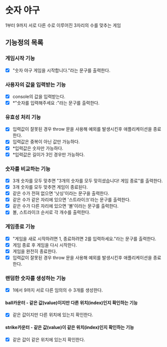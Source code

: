 # 숫자 야구

1부터 9까지 서로 다른 수로 이루어진 3자리의 수를 맞추는 게임

## 기능정의 목록

### 게임시작 기능

- [x] "숫자 야구 게임을 시작합니다."라는 문구를 출력한다.

### 사용자의 값을 입력받는 기능

- [x] console의 값을 입력받는다.
- [x] \*"숫자를 입력해주세요 :"라는 문구를 출력한다.

### 유효성 처리 기능

- [x] 입력값이 잘못된 경우 throw 문을 사용해 예외를 발생시킨후 애플리케이션을 종료한다.
- [x] 입력값은 중복이 아닌 값만 가능하다.
- [x] \*입력값은 숫자만 가능하다.
- [x] \*입력값은 길이가 3인 경우만 가능하다.

### 숫자를 비교하는 기능

- [x] 3개 숫자를 모두 맞추면 "3개의 숫자를 모두 맞히셨습니다! 게임 종료"를 출력한다.
- [x] 3개 숫자를 모두 맞추면 게임이 종료된다.
- [x] 같은 수가 전혀 없으면 '낫싱'이라는 문구을 출력한다.
- [x] 같은 수가 같은 자리에 있으면 '스트라이크'라는 문구를 출력한다.
- [x] 같은 수가 다른 자리에 있으면 '볼'이라는 문구를 출력한다.
- [x] 볼, 스트라이크 순서로 각 개수를 출력한다.

### 게임종료 기능

- [x] "게임을 새로 시작하려면 1, 종료하려면 2를 입력하세요."라는 문구를 출력한다.
- [x] 게임 종료 후 게임을 다시 시작한다.
- [x] 게임을 완전히 종료한다.
- [x] 입력값이 잘못된 경우 throw 문을 사용해 예외를 발생시킨후 애플리케이션을 종료한다.

### 랜덤한 숫자를 생성하는 기능

- [x] 1에서 9까지 서로 다른 임의의 수 3개를 생성한다.

#### ball카운터 - 같은 값(value)이지만 다른 위치(index)인지 확인하는 기능

- [x] 같은 값이지만 다른 위치에 있는지 확인한다.

#### strike카운터 - 같은 값(value)이 같은 위치(index)인지 확인하는 기능

- [x] 같은 값이 같은 위치에 있는지 확인한다.
